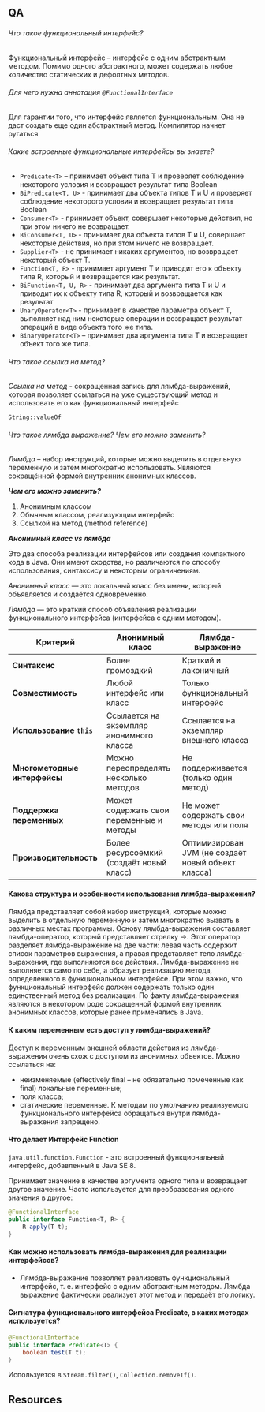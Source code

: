 ## QA

###### Что такое функциональный интерфейс? 

Функциональный интерфейс – интерфейс с одним абстрактным методом. Помимо одного абстрактного, может содержать любое количество статических и дефолтных методов.

###### Для чего нужна аннотация `@FunctionalInterface` 

Для гарантии того, что интерфейс является функциональным. Она не даст создать еще один абстрактный метод. Компилятор начнет ругаться

###### Какие встроенные функциональные интерфейсы вы знаете? 

- `Predicate<T>` – принимает объект типа T и проверяет соблюдение некоторого условия и возвращает результат типа Boolean
- `BiPredicate<T, U>` - принимает два объекта типов T и U и проверяет соблюдение некоторого условия и возвращает результат типа Boolean
- `Consumer<T>` - принимает объект, совершает некоторые действия, но при этом ничего не возвращает.
- `BiConsumer<T, U>` - принимает два объекта типов T и U, совершает некоторые действия, но при этом ничего не возвращает.
- `Supplier<T>` - не принимает никаких аргументов, но возвращает некоторый объект T.
- `Function<T, R>` - принимает аргумент T и приводит его к объекту типа R, который и возвращается как результат.
- `BiFunction<T, U, R>` - принимает два аргумента типа T и U и приводит их к объекту типа R, который и возвращается как результат
- `UnaryOperator<T>` - принимает в качестве параметра объект T, выполняет над ним некоторые операции и возвращает результат операций в виде объекта того же типа.
- `BinaryOperator<T>` – принимает два аргумента типа T и возвращает объект того же типа.

###### Что такое ссылка на метод? 

_Ссылка на метод_ - сокращенная запись для лямбда-выражений, которая позволяет ссылаться на уже существующий метод и использовать его как функциональный интерфейс

`String::valueOf`

###### Что такое лямбда выражение? Чем его можно заменить? 

_Лямбда_ – набор инструкций, которые можно выделить в отдельную переменную и затем многократно использовать. Являются сокращённой формой внутренних анонимных классов.

_**Чем его можно заменить?**_
1. Анонимным классом
2. Обычным классом, реализующим интерфейс
3. Ссылкой на метод (method reference)

_**Анонимный класс vs лямбда**_

Это два способа реализации интерфейсов или создания компактного кода в Java. Они имеют сходства, но различаются по способу использования, синтаксису и некоторым ограничениям.

_Анонимный класс_ — это локальный класс без имени, который объявляется и создаётся одновременно.

_Лямбда_ — это краткий способ объявления реализации функционального интерфейса (интерфейса с одним методом).

| **Критерий**                 | **Анонимный класс**                      | **Лямбда-выражение**                               |
| ---------------------------- | ---------------------------------------- | -------------------------------------------------- |
| **Синтаксис**                | Более громоздкий                         | Краткий и лаконичный                               |
| **Совместимость**            | Любой интерфейс или класс                | Только функциональный интерфейс                    |
| **Использование `this`**     | Ссылается на экземпляр анонимного класса | Ссылается на экземпляр внешнего класса             |
| **Многометодные интерфейсы** | Можно переопределять несколько методов   | Не поддерживается (только один метод)              |
| **Поддержка переменных**     | Может содержать свои переменные и методы | Не может содержать свои методы или поля            |
| **Производительность**       | Более ресурсоёмкий (создаёт новый класс) | Оптимизирован JVM (не создаёт новый объект класса) |
#### Какова структура и особенности использования лямбда-выражения?

Лямбда представляет собой набор инструкций, которые можно выделить в отдельную
переменную и затем многократно вызвать в различных местах программы.
Основу лямбда-выражения составляет лямбда-оператор, который представляет стрелку ->.
Этот оператор разделяет лямбда-выражение на две части: левая часть содержит список
параметров выражения, а правая представляет тело лямбда-выражения, где выполняются
все действия.
Лямбда-выражение не выполняется само по себе, а образует реализацию метода,
определенного в функциональном интерфейсе. При этом важно, что функциональный
интерфейс должен содержать только один единственный метод без реализации.
По факту лямбда-выражения являются в некотором роде сокращенной формой внутренних
анонимных классов, которые ранее применялись в Java.

#### К каким переменным есть доступ у лямбда-выражений?

Доступ к переменным внешней области действия из лямбда-выражения очень схож с доступом из анонимных объектов. Можно ссылаться на:
- неизменяемые (effectively final – не обязательно помеченные как final) локальные
переменные;
- поля класса;
- статические переменные.
К методам по умолчанию реализуемого функционального интерфейса обращаться внутри
лямбда-выражения запрещено.

#### Что делает Интерфейс Function

`java.util.function.Function` - это встроенный функциональный интерфейс, добавленный в Java SE 8.

Принимает значение в качестве аргумента одного типа и возвращает другое значение. Часто используется для преобразования одного значения в другое:

```java
@FunctionalInterface
public interface Function<T, R> {
    R apply(T t);
}
```

#### Как можно использовать лямбда-выражения для реализации интерфейсов?

- Лямбда-выражение позволяет реализовать функциональный интерфейс, т. е. интерфейс с одним абстрактным методом. Лямбда выражение фактически реализует этот метод и передаёт его логику.

#### Сигнатура функционального интерфейса Predicate, в каких методах используется?

```java
@FunctionalInterface
public interface Predicate<T> {
    boolean test(T t);
}
```

Используется в `Stream.filter()`, `Collection.removeIf()`.
## Resources

